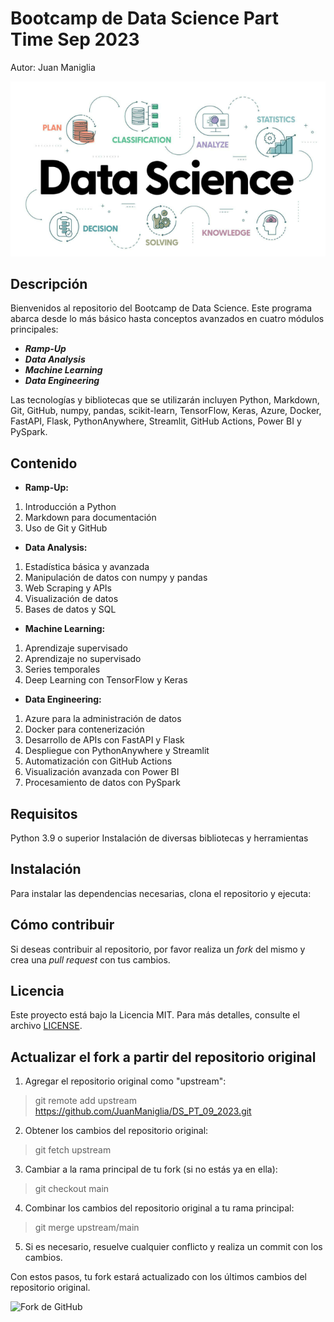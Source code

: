 # Bootcamp de Data Science Part Time Sep 2023 

Autor: Juan Maniglia

![](DataScience.png)

## Descripción
Bienvenidos al repositorio del Bootcamp de Data Science. Este programa abarca desde lo más básico hasta conceptos avanzados en cuatro módulos principales:

- ***Ramp-Up***
- ***Data Analysis***
- ***Machine Learning***
- ***Data Engineering***

Las tecnologías y bibliotecas que se utilizarán incluyen Python, Markdown, Git, GitHub, numpy, pandas, scikit-learn, TensorFlow, Keras, Azure, Docker, FastAPI, Flask, PythonAnywhere, Streamlit, GitHub Actions, Power BI y PySpark.

## Contenido

- **Ramp-Up:**
1. Introducción a Python
2. Markdown para documentación
3. Uso de Git y GitHub

- **Data Analysis:**
1. Estadística básica y avanzada
2. Manipulación de datos con numpy y pandas
3. Web Scraping y APIs
4. Visualización de datos
5. Bases de datos y SQL

- **Machine Learning:**
1. Aprendizaje supervisado
2. Aprendizaje no supervisado
3. Series temporales
4. Deep Learning con TensorFlow y Keras

- **Data Engineering:**
1. Azure para la administración de datos
2. Docker para contenerización
3. Desarrollo de APIs con FastAPI y Flask
4. Despliegue con PythonAnywhere y Streamlit
5. Automatización con GitHub Actions
6. Visualización avanzada con Power BI
7. Procesamiento de datos con PySpark

## Requisitos

Python 3.9 o superior
Instalación de diversas bibliotecas y herramientas

## Instalación

Para instalar las dependencias necesarias, clona el repositorio y ejecuta:


## Cómo contribuir

Si deseas contribuir al repositorio, por favor realiza un _fork_ del mismo y crea una _pull request_ con tus cambios.

## Licencia

Este proyecto está bajo la Licencia MIT. Para más detalles, consulte el archivo [LICENSE](LICENSE).


## Actualizar el fork a partir del repositorio original

1. Agregar el repositorio original como "upstream":

> git remote add upstream https://github.com/JuanManiglia/DS_PT_09_2023.git


2. Obtener los cambios del repositorio original:

> git fetch upstream


3. Cambiar a la rama principal de tu fork (si no estás ya en ella):

> git checkout main


4. Combinar los cambios del repositorio original a tu rama principal:

> git merge upstream/main


5. Si es necesario, resuelve cualquier conflicto y realiza un commit con los cambios.

Con estos pasos, tu fork estará actualizado con los últimos cambios del repositorio original.

![Fork de GitHub](https://miro.medium.com/v2/resize:fit:1400/1*qOtT_fhdwzty5T_AylY8YQ.png)
